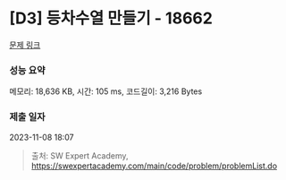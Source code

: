 # [D3] 등차수열 만들기 - 18662 

[문제 링크](https://swexpertacademy.com/main/code/problem/problemDetail.do?contestProbId=AYo-e9EKmGoDFAQI) 

### 성능 요약

메모리: 18,636 KB, 시간: 105 ms, 코드길이: 3,216 Bytes

### 제출 일자

2023-11-08 18:07



> 출처: SW Expert Academy, https://swexpertacademy.com/main/code/problem/problemList.do
